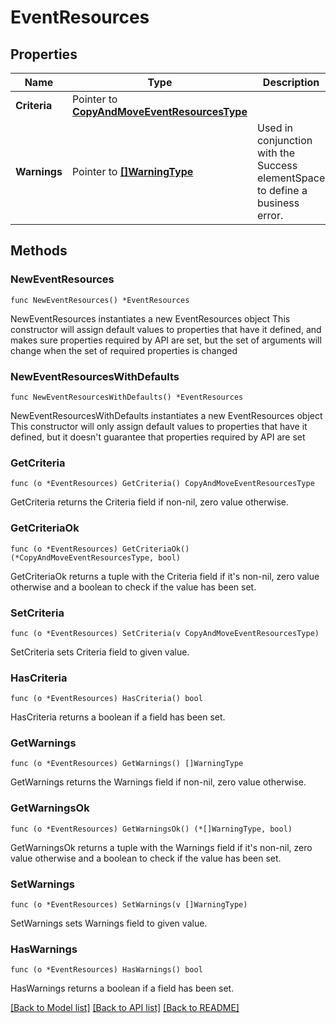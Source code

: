 # EventResources

## Properties

Name | Type | Description | Notes
------------ | ------------- | ------------- | -------------
**Criteria** | Pointer to [**CopyAndMoveEventResourcesType**](CopyAndMoveEventResourcesType.md) |  | [optional] 
**Warnings** | Pointer to [**[]WarningType**](WarningType.md) | Used in conjunction with the Success elementSpace to define a business error. | [optional] 

## Methods

### NewEventResources

`func NewEventResources() *EventResources`

NewEventResources instantiates a new EventResources object
This constructor will assign default values to properties that have it defined,
and makes sure properties required by API are set, but the set of arguments
will change when the set of required properties is changed

### NewEventResourcesWithDefaults

`func NewEventResourcesWithDefaults() *EventResources`

NewEventResourcesWithDefaults instantiates a new EventResources object
This constructor will only assign default values to properties that have it defined,
but it doesn't guarantee that properties required by API are set

### GetCriteria

`func (o *EventResources) GetCriteria() CopyAndMoveEventResourcesType`

GetCriteria returns the Criteria field if non-nil, zero value otherwise.

### GetCriteriaOk

`func (o *EventResources) GetCriteriaOk() (*CopyAndMoveEventResourcesType, bool)`

GetCriteriaOk returns a tuple with the Criteria field if it's non-nil, zero value otherwise
and a boolean to check if the value has been set.

### SetCriteria

`func (o *EventResources) SetCriteria(v CopyAndMoveEventResourcesType)`

SetCriteria sets Criteria field to given value.

### HasCriteria

`func (o *EventResources) HasCriteria() bool`

HasCriteria returns a boolean if a field has been set.

### GetWarnings

`func (o *EventResources) GetWarnings() []WarningType`

GetWarnings returns the Warnings field if non-nil, zero value otherwise.

### GetWarningsOk

`func (o *EventResources) GetWarningsOk() (*[]WarningType, bool)`

GetWarningsOk returns a tuple with the Warnings field if it's non-nil, zero value otherwise
and a boolean to check if the value has been set.

### SetWarnings

`func (o *EventResources) SetWarnings(v []WarningType)`

SetWarnings sets Warnings field to given value.

### HasWarnings

`func (o *EventResources) HasWarnings() bool`

HasWarnings returns a boolean if a field has been set.


[[Back to Model list]](../README.md#documentation-for-models) [[Back to API list]](../README.md#documentation-for-api-endpoints) [[Back to README]](../README.md)


